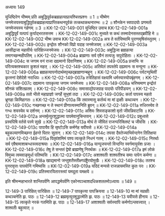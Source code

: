 अध्यायः 149

युधिष्ठिरेण भीष्मम् प्रति अबुद्धिपूर्वकब्रह्महत्याप्रायश्चित्तप्रश्नः ॥ 1 ॥ भीष्मेण जनमेजयस्याबुद्धिपूर्वकब्रह्महत्याप्राप्तिकथनपूर्वकं तत्कथाकथनारम्भः ॥ 2 ॥ शौनकेन स्वपादयोः प्रणमतो जनमेजयस्य गर्हणम् ॥ 3 ॥
KK-12-02-149-001	युधिष्ठिर उवाच 
KK-12-02-149-001a	अबुद्धिपूर्वं यत्पापं कुर्याद्भरतसत्तम ।
KK-12-02-149-001c	मुच्यते स कथं तस्मादेनसस्तद्ब्रवीहि मे ॥
KK-12-02-149-002	भीष्म उवाच 
KK-12-02-149-002a	अत्र ते वर्तयिष्यामि पुराणमृषिसंस्तुतम् ।
KK-12-02-149-002c	इन्द्रोतः शौनको विप्रो यदाह जनमेजयम् ॥
KK-12-02-149-003a	आसीद्राजा महावीर्यः पारिक्षिज्जनमेजयः ।
KK-12-02-149-003c	अबुद्धिजा ब्रह्महत्या तमागच्छन्महीपतिम् ॥
KK-12-02-149-004a	ब्राह्मणाः सर्व एवैनं तत्यजुः सपुरोहिताः ।
KK-12-02-149-004c	स जगाम वनं राजा दह्यमानो दिवानिशम् ॥
KK-12-02-149-005a	प्रजाभिः स परित्यक्तश्चकार कुशलं महत् ।
KK-12-02-149-005c	अतिवेलं तपस्तेपे दह्यमानः स मन्युना ॥
KK-12-02-149-006a	ब्रह्महत्यापनोदार्थमपृच्छद्ब्राह्मणान्बहून् ।
KK-12-02-149-006c	पर्यटन्पृथिवीं कृत्स्नां देशेदेशे नराधिपः ॥
KK-12-02-149-007a	तत्रेतिहासं वक्ष्यामि धर्मस्यास्योपबृंहणम् ।
KK-12-02-149-007c	दह्यमानः पापकृत्या जगाम जनमेजयः ॥
KK-12-02-149-008a	चरिष्यमाण इन्द्रोतं शौनकं संशितव्रतम् ।
KK-12-02-149-008c	समासाद्योपजग्राह पादयोः परिपीडयन् ॥
KK-12-02-149-009a	ततो भीतो महाप्राज्ञो जगर्हे सुभृशं तदा ।
KK-12-02-149-009c	कर्ता पापस्य महतो भ्रूणहा किमिहागतः ॥
KK-12-02-149-010a	किं तवास्मासु कर्तव्यं मा मां द्राक्षीः कथञ्चन ।
KK-12-02-149-010c	गच्छगच्छ न ते स्थानं प्रीणात्यस्मानिति ब्रुवन् ॥
KK-12-02-149-011a	रुधिरस्येव ते गन्धः शवस्येव च दर्शनम् ।
KK-12-02-149-011c	अशिवः शिवसङ्काशो मृतो जीवन्निवाटसि ॥
KK-12-02-149-012a	अन्तर्मृत्युरशुद्धात्मा पापमेवानुचिन्तयन् ।
KK-12-02-149-012c	प्रबुध्यसे प्रस्वपिषि वर्तसे परमे सुखे ॥
KK-12-02-149-013a	मोघं ते जीवितं राजन्परिक्लिष्टं च जीवसि ।
KK-12-02-149-013c	पापायैव हि सृष्टोऽसि कर्मणेह यवीयसे ॥
KK-12-02-149-014a	बहुकल्याणमिच्छन्त ईहन्ते पितरः सुतान् ।
KK-12-02-149-014c	तपसा दैवतेज्याभिर्वन्दनेन तितिक्षया ॥
KK-12-02-149-015a	पितृवंशमिमं पश्य त्वत्कृते निधनं गतम् ।
KK-12-02-149-015c	निरर्थाः सर्व एवैषामाशाबन्धास्त्वदाश्रयाः ॥
KK-12-02-149-016a	यान्पूजयन्तो विन्दन्ति स्वर्गमायुर्यशः प्रजाः ।
KK-12-02-149-016c	तेषु ते सन्ततं द्वेषो ब्राह्मणेषु निरर्थकः ॥
KK-12-02-149-017a	इमं लोकं विमुच्य त्वमवाङ्मूर्धा पतिष्यसि ।
KK-12-02-149-017c	अशाश्वतीः शाश्वतीश्च समाः पापेन कर्मणा ॥
KK-12-02-149-018a	खाद्यमानो जन्तुशतैस्तीक्ष्णदंष्ट्रैरयोमुखैः ।
KK-12-02-149-018c	ततश्च पुनरावृत्तः पापयोनिं गमिष्यसि ॥
KK-12-02-149-019a	यदिदं मन्यसे राजन्नायमस्ति कुतः परः ।
KK-12-02-149-019c	प्रतिस्मारयितारस्त्वां यमदूता यमक्षये ॥ 

इति श्रीमन्महाभारते शान्तिपर्वणि आपद्धर्मपर्वणि एकोनपञ्चाशदधिकशततमोऽध्यायः ॥ 149 ॥

12-149-3 पारिक्षित् पारिक्षितः ॥ 12-149-7 पापकृत्या पापक्रियया ॥ 12-149-10 मा मां स्प्राक्षीः कथञ्चनेति झ. पाठः ॥ 12-149-12 ब्रह्ममृत्युरशुद्धात्मेति झ. पाठः ॥ 12-149-13 यवीयसे हीनाय ॥ 12-149-15 त्वत्कृते नरकं गतमिति झ. पाठः ॥ 12-149-17 अशाश्वतीः सर्वस्यापि कर्मणोऽन्तवत्त्वात् । शाश्वतीः बहुत्वात् ॥
